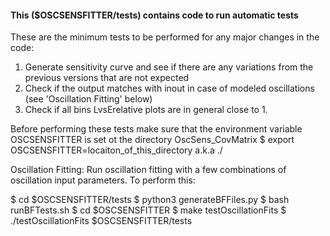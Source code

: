 #### This ($OSCSENSFITTER/tests)  contains code to run automatic tests

These are the minimum tests to be performed for any major changes in the code:
1. Generate sensitivity curve and see if there are any variations from the previous versions that are not expected
2. Check if the output matches with inout in case of modeled oscillations (see 'Oscillation Fitting' below)
3. Check if all bins LvsErelative plots are in general close to 1.

Before performing these tests make sure that the environment variable OSCSENSFITTER is set ot the directory OscSens_CovMatrix
$ export OSCSENSFITTER=locaiton_of_this_directory a.k.a ./

Oscillation Fitting:
Run oscillation fitting with a few combinations of oscillation input parameters. To perform this:

$ cd $OSCSENSFITTER/tests
$ python3 generateBFFiles.py
$ bash runBFTests.sh
$ cd $OSCSENSFITTER
$ make testOscillationFits
$ ./testOscillationFits $OSCSENSFITTER/tests
